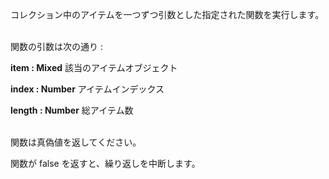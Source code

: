コレクション中のアイテムを一つずつ引数とした指定された関数を実行します。

<div class="long">
<br />
関数の引数は次の通り :

**item : Mixed**
該当のアイテムオブジェクト

**index : Number**
アイテムインデックス

**length : Number**
総アイテム数

<br />
関数は真偽値を返してください。

関数が false を返すと、繰り返しを中断します。

